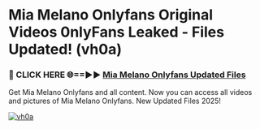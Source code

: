# Mia Melano Onlyfans Original Videos 0nlyFans Leaked - Files Updated! (vh0a)

<h3>🔴 CLICK HERE 🌐==►► <a href="https://tinyurl.com/x26r9saj" rel="nofollow">Mia Melano Onlyfans Updated Files</a></h3>

Get Mia Melano Onlyfans and all content. Now you can access all videos and pictures of Mia Melano Onlyfans. New Updated Files 2025!

[![vh0a](https://i.imgur.com/LkgZPqh.gif)](https://tinyurl.com/x26r9saj)
